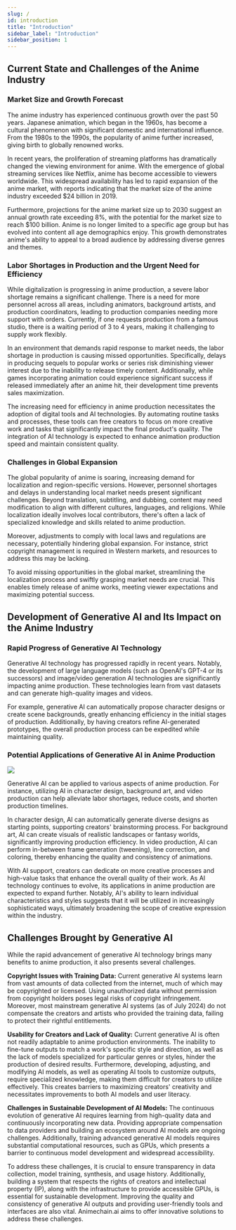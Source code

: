 ```yaml
---
slug: /
id: introduction
title: "Introduction"
sidebar_label: "Introduction"
sidebar_position: 1
---
```

## Current State and Challenges of the Anime Industry
### Market Size and Growth Forecast

The anime industry has experienced continuous growth over the past 50 years. Japanese animation, which began in the 1960s, has become a cultural phenomenon with significant domestic and international influence. From the 1980s to the 1990s, the popularity of anime further increased, giving birth to globally renowned works.

In recent years, the proliferation of streaming platforms has dramatically changed the viewing environment for anime. With the emergence of global streaming services like Netflix, anime has become accessible to viewers worldwide. This widespread availability has led to rapid expansion of the anime market, with reports indicating that the market size of the anime industry exceeded $24 billion in 2019.

Furthermore, projections for the anime market size up to 2030 suggest an annual growth rate exceeding 8%, with the potential for the market size to reach $100 billion. Anime is no longer limited to a specific age group but has evolved into content all age demographics enjoy. This growth demonstrates anime's ability to appeal to a broad audience by addressing diverse genres and themes.


### Labor Shortages in Production and the Urgent Need for Efficiency

While digitalization is progressing in anime production, a severe labor shortage remains a significant challenge. There is a need for more personnel across all areas, including animators, background artists, and production coordinators, leading to production companies needing more support with orders. Currently, if one requests production from a famous studio, there is a waiting period of 3 to 4 years, making it challenging to supply work flexibly.

In an environment that demands rapid response to market needs, the labor shortage in production is causing missed opportunities. Specifically, delays in producing sequels to popular works or series risk diminishing viewer interest due to the inability to release timely content. Additionally, while games incorporating animation could experience significant success if released immediately after an anime hit, their development time prevents sales maximization.

The increasing need for efficiency in anime production necessitates the adoption of digital tools and AI technologies. By automating routine tasks and processes, these tools can free creators to focus on more creative work and tasks that significantly impact the final product's quality. The integration of AI technology is expected to enhance animation production speed and maintain consistent quality.


### Challenges in Global Expansion

The global popularity of anime is soaring, increasing demand for localization and region-specific versions. However, personnel shortages and delays in understanding local market needs present significant challenges. Beyond translation, subtitling, and dubbing, content may need modification to align with different cultures, languages, and religions. While localization ideally involves local contributors, there's often a lack of specialized knowledge and skills related to anime production.

Moreover, adjustments to comply with local laws and regulations are necessary, potentially hindering global expansion. For instance, strict copyright management is required in Western markets, and resources to address this may be lacking.

To avoid missing opportunities in the global market, streamlining the localization process and swiftly grasping market needs are crucial. This enables timely release of anime works, meeting viewer expectations and maximizing potential success.

## Development of Generative AI and Its Impact on the Anime Industry


### Rapid Progress of Generative AI Technology

Generative AI technology has progressed rapidly in recent years. Notably, the development of large language models (such as OpenAI's GPT-4 or its successors) and image/video generation AI technologies are significantly impacting anime production. These technologies learn from vast datasets and can generate high-quality images and videos.

For example, generative AI can automatically propose character designs or create scene backgrounds, greatly enhancing efficiency in the initial stages of production. Additionally, by having creators refine AI-generated prototypes, the overall production process can be expedited while maintaining quality.


### Potential Applications of Generative AI in Anime Production

<img src="/img/img1_era.png" className="custom-img"/>


Generative AI can be applied to various aspects of anime production. For instance, utilizing AI in character design, background art, and video production can help alleviate labor shortages, reduce costs, and shorten production timelines.

In character design, AI can automatically generate diverse designs as starting points, supporting creators' brainstorming process. For background art, AI can create visuals of realistic landscapes or fantasy worlds, significantly improving production efficiency. In video production, AI can perform in-between frame generation (tweening), line correction, and coloring, thereby enhancing the quality and consistency of animations.

With AI support, creators can dedicate on more creative processes and high-value tasks that enhance the overall quality of their work. As AI technology continues to evolve, its applications in anime production are expected to expand further. Notably, AI's ability to learn individual characteristics and styles suggests that it will be utilized in increasingly sophisticated ways, ultimately broadening the scope of creative expression within the industry.


## Challenges Brought by Generative AI

While the rapid advancement of generative AI technology brings many benefits to anime production, it also presents several challenges.

**Copyright Issues with Training Data:** Current generative AI systems learn from vast amounts of data collected from the internet, much of which may be copyrighted or licensed. Using unauthorized data without permission from copyright holders poses legal risks of copyright infringement. Moreover, most mainstream generative AI systems (as of July 2024) do not compensate the creators and artists who provided the training data, failing to protect their rightful entitlements.

**Usability for Creators and Lack of Quality:** Current generative AI is often not readily adaptable to anime production environments. The inability to fine-tune outputs to match a work's specific style and direction, as well as the lack of models specialized for particular genres or styles, hinder the production of desired results. Furthermore, developing, adjusting, and modifying AI models, as well as operating AI tools to customize outputs, require specialized knowledge, making them difficult for creators to utilize effectively. This creates barriers to maximizing creators' creativity and necessitates improvements to both AI models and user literacy.

**Challenges in Sustainable Development of AI Models:** The continuous evolution of generative AI requires learning from high-quality data and continuously incorporating new data. Providing appropriate compensation to data providers and building an ecosystem around AI models are ongoing challenges. Additionally, training advanced generative AI models requires substantial computational resources, such as GPUs, which presents a barrier to continuous model development and widespread accessibility.

To address these challenges, it is crucial to ensure transparency in data collection, model training, synthesis, and usage history. Additionally, building a system that respects the rights of creators and intellectual property (IP), along with the infrastructure to provide accessible GPUs, is essential for sustainable development. Improving the quality and consistency of generative AI outputs and providing user-friendly tools and interfaces are also vital. Animechain.ai aims to offer innovative solutions to address these challenges.
